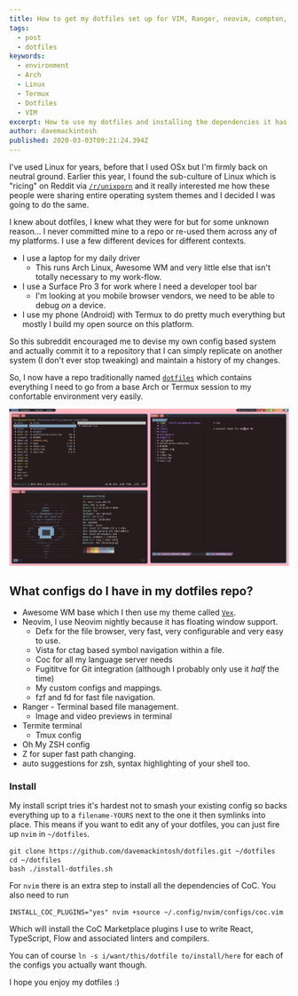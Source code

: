 ```yaml
---
title: How to get my dotfiles set up for VIM, Ranger, neovim, compton, Awesome WM
tags:
  - post
  - dotfiles
keywords: 
  - environment
  - Arch
  - Linux
  - Termux
  - Dotfiles
  - VIM
excerpt: How to use my dotfiles and installing the dependencies it has and why they are used.
author: davemackintosh
published: 2020-03-03T09:21:24.394Z
---
```


I've used Linux for years, before that I used OSx but I'm firmly back on neutral ground. Earlier this year, I found the sub-culture of Linux which is "ricing" on Reddit via [`/r/unixporn`](https://reddit.com/r/unixporn) and it really interested me how these people were sharing entire operating system themes and I decided I was going to do the same.

I knew about dotfiles, I knew what they were for but for some unknown reason... I never committed mine to a repo or re-used them across any of my platforms. I use a few different devices for different contexts. 

* I use a laptop for my daily driver
  * This runs Arch Linux, Awesome WM and very little else that isn't totally necessary to my work-flow.
* I use a Surface Pro 3 for work where I need a developer tool bar 
  * I'm looking at you mobile browser vendors, we need to be able to debug *on* a device.
* I use my phone (Android) with Termux to do pretty much everything but mostly I build my open source on this platform.

So this subreddit encouraged me to devise my own config based system and actually commit it to a repository that I can simply replicate on another system (I don't ever stop tweaking) and maintain a history of my changes.

So, I now have a repo traditionally named [`dotfiles`](https://github.com/davemackintosh/dotfiles) which contains everything I need to go from a base Arch or Termux session to my confortable environment very easily.

![Screenshot of a minimalist Linux desktop with a few terminal windows open](https://raw.githubusercontent.com/davemackintosh/vex/master/vex.png)

## What configs do I have in my dotfiles repo?

* Awesome WM base which I then use my theme called [`Vex`](https://github.com/davemackintosh/vex).
* Neovim, I use Neovim nightly because it has floating window support.
  * Defx for the file browser, very fast, very configurable and very easy to use.
  * Vista for ctag based symbol navigation within a file.
  * Coc for all my language server needs
  * Fugititve for Git integration (although I probably only use it _half_ the time)
  * My custom configs and mappings.
  * fzf and fd for fast file navigation.
* Ranger - Terminal based file management.
  * Image and video previews in terminal
* Termite terminal
  * Tmux config
* Oh My ZSH config
* Z for super fast path changing.
* auto suggestions for zsh, syntax highlighting of your shell too.

### Install

My install script tries it's hardest not to smash your existing config so backs everything up to a `filename-YOURS` next to the one it then symlinks into place. This means if you want to edit any of your dotfiles, you can just fire up `nvim` in `~/dotfiles`. 

```shell
git clone https://github.com/davemackintosh/dotfiles.git ~/dotfiles
cd ~/dotfiles
bash ./install-dotfiles.sh
```

For `nvim` there is an extra step to install all the dependencies of CoC. You also need to run 

```shell
INSTALL_COC_PLUGINS="yes" nvim +source ~/.config/nvim/configs/coc.vim
```

Which will install the CoC Marketplace plugins I use to write React, TypeScript, Flow and associated linters and compilers.

You can of course `ln -s i/want/this/dotfile to/install/here` for each of the configs you actually want though.

I hope you enjoy my dotfiles :)


